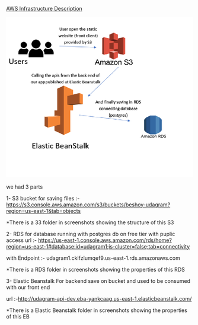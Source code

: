 [AWS Infrastructure Description](./Documentation/Infrastructure%20description.md)

![ARC](./Documentation/infrastructure%20Diagram.png)

we had 3 parts 

1- S3 bucket for saving files :- https://s3.console.aws.amazon.com/s3/buckets/beshoy-udagram?region=us-east-1&tab=objects

*There is a 33 folder in screenshots showing the structure of this S3

2- RDS for database running with postgres db on free tier with puplic access 
url :- https://us-east-1.console.aws.amazon.com/rds/home?region=us-east-1#database:id=udagram1;is-cluster=false;tab=connectivity

with Endpoint :- udagram1.cklfzlumqef9.us-east-1.rds.amazonaws.com

*There is a RDS folder in screenshots showing the properties of this RDS 

3- Elastic Beanstalk For backend save on bucket and used to be consumed with our front end

url :-http://udagram-api-dev.eba-yankcaag.us-east-1.elasticbeanstalk.com/

*There is a Elastic Beanstalk folder in screenshots showing the properties of this EB 
